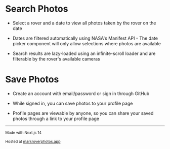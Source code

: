 
# Search Photos

- Select a rover and a date to view all photos taken by the rover on the date

- Dates are filtered automatically using NASA's Manifest API - The date picker component will only allow selections where photos are available

- Search results are lazy-loaded using an infinite-scroll loader and are filterable by the rover's available cameras

# Save Photos

- Create an account with email/password or sign in through GitHub
  
- While signed in, you can save photos to your profile page

- Profile pages are viewable by anyone, so you can share your saved photos through a link to your profile page

---

<sub>Made with Next.js 14</sub>  

<sub>Hosted at [marsroverphotos.app](https://marsroverphotos.app)</sub>
